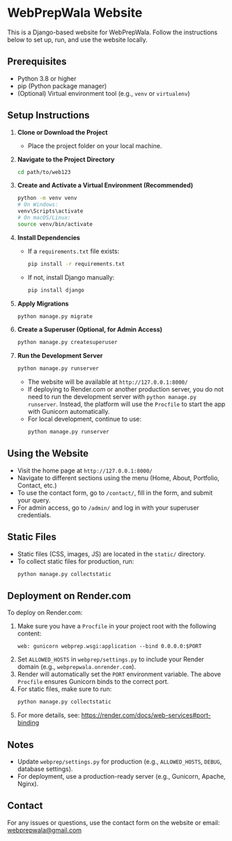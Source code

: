 # WebPrepWala Website

This is a Django-based website for WebPrepWala. Follow the instructions below to set up, run, and use the website locally.

## Prerequisites
- Python 3.8 or higher
- pip (Python package manager)
- (Optional) Virtual environment tool (e.g., `venv` or `virtualenv`)

## Setup Instructions

1. **Clone or Download the Project**
   - Place the project folder on your local machine.

2. **Navigate to the Project Directory**
   ```sh
   cd path/to/web123
   ```

3. **Create and Activate a Virtual Environment (Recommended)**
   ```sh
   python -m venv venv
   # On Windows:
   venv\Scripts\activate
   # On macOS/Linux:
   source venv/bin/activate
   ```

4. **Install Dependencies**
   - If a `requirements.txt` file exists:
     ```sh
     pip install -r requirements.txt
     ```
   - If not, install Django manually:
     ```sh
     pip install django
     ```

5. **Apply Migrations**
   ```sh
   python manage.py migrate
   ```

6. **Create a Superuser (Optional, for Admin Access)**
   ```sh
   python manage.py createsuperuser
   ```

7. **Run the Development Server**
   ```sh
   python manage.py runserver
   ```
   - The website will be available at `http://127.0.0.1:8000/`
   - If deploying to Render.com or another production server, you do not need to run the development server with `python manage.py runserver`. Instead, the platform will use the `Procfile` to start the app with Gunicorn automatically.
   - For local development, continue to use:
     ```sh
     python manage.py runserver
     ```

## Using the Website
- Visit the home page at `http://127.0.0.1:8000/`
- Navigate to different sections using the menu (Home, About, Portfolio, Contact, etc.)
- To use the contact form, go to `/contact/`, fill in the form, and submit your query.
- For admin access, go to `/admin/` and log in with your superuser credentials.

## Static Files
- Static files (CSS, images, JS) are located in the `static/` directory.
- To collect static files for production, run:
  ```sh
  python manage.py collectstatic
  ```

## Deployment on Render.com

To deploy on Render.com:
1. Make sure you have a `Procfile` in your project root with the following content:
   ```
   web: gunicorn webprep.wsgi:application --bind 0.0.0.0:$PORT
   ```
2. Set `ALLOWED_HOSTS` in `webprep/settings.py` to include your Render domain (e.g., `webprepwala.onrender.com`).
3. Render will automatically set the `PORT` environment variable. The above `Procfile` ensures Gunicorn binds to the correct port.
4. For static files, make sure to run:
   ```sh
   python manage.py collectstatic
   ```
5. For more details, see: https://render.com/docs/web-services#port-binding

## Notes
- Update `webprep/settings.py` for production (e.g., `ALLOWED_HOSTS`, `DEBUG`, database settings).
- For deployment, use a production-ready server (e.g., Gunicorn, Apache, Nginx).

## Contact
For any issues or questions, use the contact form on the website or email: webprepwala@gmail.com

